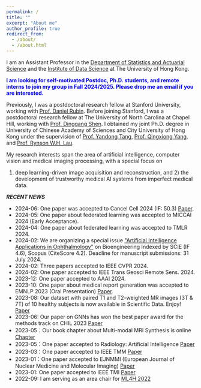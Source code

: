 ```yaml
---
permalink: /
title: ""
excerpt: "About me"
author_profile: true
redirect_from: 
  - /about/
  - /about.html
---
```

I am an Assistant Professor in the [Department of Statistics and Actuarial Science](https://saasweb.hku.hk/staff/liangqqu/) and the [Institute of Data Science](https://datascience.hku.hk/people/liangqiong-qu/) at The University of Hong Kong. 
  
 <span style="color:blue;font-weight:bold;"> I am looking for self-motivated Postdoc, Ph.D. students, and remote interns to join my group in Fall 2024/2025. Please drop me an email if you are interested. </span>

Previously, I was a postdoctoral research fellow at Stanford University, working with [Prof. Daniel Rubin](https://rubinlab.stanford.edu/). Before joining
Stanford, I was a postdoctoral research fellow at The University of North Carolina at Chapel Hill, working with [Prof.
Dinggang Shen](http://idea.bme.shanghaitech.edu.cn). I obtained my joint Ph.D. degree in University of Chinese Academy of Sciences and City University of Hong
Kong under the supervision of [Prof. Yandong Tang](http://vision.sia.cn/our%20team/YandongTang-homepage/vision-YandongTang%28English%29.html), [Prof. Qingxiong Yang](https://scholar.google.com/citations?user=4WirkacAAAAJ&hl=zh-CN), and [Prof. Rynson W.H. Lau](https://www.cs.cityu.edu.hk/~rynson/). 

My research interests span the area of artificial intelligence, computer vision and medical imaging processing, with a special focus on
1) deep learning-driven image acquisition and reconstruction, and 2) the development of trustworthy medical AI systems
from imperfect medical data.

***RECENT NEWS***
* 2024-06: One paper was accepted to Cancel Cell 2024 (IF: 50.3) [Paper](https://www.cell.com/cancer-cell/abstract/S1535-6108(24)00227-7).
* 2024-05: One paper about federated learning was accepted to MICCAI 2024 (Early Acceptance).
* 2024-04: One paper about federated learning was accepted to TMLR 2024.
* 2024-02: We are organizing a special issue ["Artificial Intelligence Applications in Ophthalmology"](https://www.mdpi.com/journal/bioengineering/special_issues/LV7G016I1W) on Bioengineering Indexed by SCIE (IF 4.6), Scopus (CiteScore 4.2). Deadline for manuscript submissions: 31 July 2024. 
* 2024-02: Three papers accepted to IEEE CVPR 2024.
* 2024-02: One paper accepted to IEEE Trans Geosci Remote Sens. 2024.
* 2023-12: One paper accepted to AAAI 2024.
* 2023-10: One paper about medical report generation was accepted to EMNLP 2023 (Oral Presentation) [Paper](https://openreview.net/pdf?id=bB32QLrpu4).
* 2023-08: Our dataset with paired T1 and T2-weighted MR images (3T & 7T) of 10 healthy subjects is now available in Scientific Data. Enjoy! [Paper](https://www.nature.com/articles/s41597-023-02400-y)
* 2023-06: Our paper on GNNs has won the best paper award for the methods track on CHIL 2023 [Paper](https://proceedings.mlr.press/v209/tang23a.html)
* 2023-05：Our book chapter about Multi-modal MRI Synthesis is online [Chapter](https://www.taylorfrancis.com/chapters/edit/10.1201/9781003243458-14/multimodality-mri-synthesis-liangqiong-qu-yongqin-zhang-zhiming-cheng-shuang-zeng-xiaodan-zhang-yuyin-zhou)
* 2023-05：One paper accepted to Radiology: Artificial Intelligence [Paper](https://pubs.rsna.org/doi/abs/10.1148/ryai.220246)
* 2023-03：One paper accepted to IEEE TMM [Paper](https://ieeexplore.ieee.org/document/10058544)
* 2023-01：One paper accepted to EJNMMI (European Journal of Nuclear Medicine and Molecular Imaging) [Paper](https://link.springer.com/article/10.1007/s00259-022-06097-w)
* 2023-01: One paper accepted to IEEE TMI [Paper](https://ieeexplore-ieee-org.eproxy.lib.hku.hk/stamp/stamp.jsp?tp=&arnumber=10004993)
* 2022-09: I am serving as an area chair for [ML4H 2022](https://ml4health.github.io/2022/)


